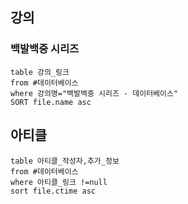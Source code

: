 ## 강의
### 백발백중 시리즈
```dataview
table 강의_링크
from #데이터베이스 
where 강의명="백발백중 시리즈 - 데이터베이스"
SORT file.name asc
```
## 아티클
```dataview
table 아티클_작성자,추가_정보
from #데이터베이스 
where 아티클_링크 !=null
sort file.ctime asc
```
